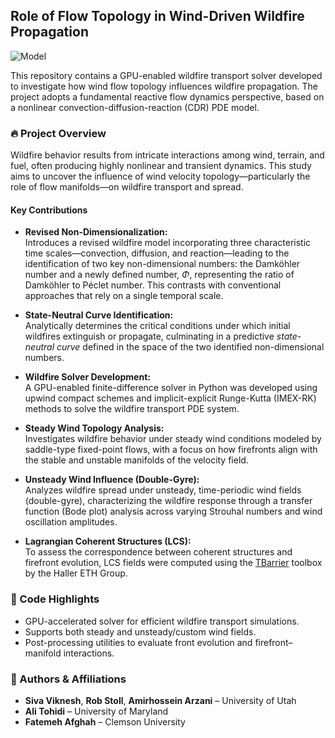 ## Role of Flow Topology in Wind-Driven Wildfire Propagation

![Model](https://github.com/siva-viknesh/Wildland_Fire_Dynamics/blob/main/0_Scaling_Analysis/Scaling_analysis.jpg)

This repository contains a GPU-enabled wildfire transport solver developed to investigate how wind flow topology influences wildfire propagation. The project adopts a fundamental reactive flow dynamics perspective, based on a nonlinear convection-diffusion-reaction (CDR) PDE model.

### 🔥 Project Overview

Wildfire behavior results from intricate interactions among wind, terrain, and fuel, often producing highly nonlinear and transient dynamics. This study aims to uncover the influence of wind velocity topology—particularly the role of flow manifolds—on wildfire transport and spread.

#### Key Contributions

- **Revised Non-Dimensionalization:**  
  Introduces a revised wildfire model incorporating three characteristic time scales—convection, diffusion, and reaction—leading to the identification of two key non-dimensional numbers: the Damköhler number and a newly defined number, $\Phi$, representing the ratio of Damköhler to Péclet number. This contrasts with conventional approaches that rely on a single temporal scale.

- **State-Neutral Curve Identification:**  
  Analytically determines the critical conditions under which initial wildfires extinguish or propagate, culminating in a predictive *state-neutral curve* defined in the space of the two identified non-dimensional numbers.

- **Wildfire Solver Development:**  
  A GPU-enabled finite-difference solver in Python was developed using upwind compact schemes and implicit-explicit Runge-Kutta (IMEX-RK) methods to solve the wildfire transport PDE system.

- **Steady Wind Topology Analysis:**  
  Investigates wildfire behavior under steady wind conditions modeled by saddle-type fixed-point flows, with a focus on how firefronts align with the stable and unstable manifolds of the velocity field.

- **Unsteady Wind Influence (Double-Gyre):**  
  Analyzes wildfire spread under unsteady, time-periodic wind fields (double-gyre), characterizing the wildfire response through a transfer function (Bode plot) analysis across varying Strouhal numbers and wind oscillation amplitudes.

- **Lagrangian Coherent Structures (LCS):**  
   To assess the correspondence between coherent structures and firefront evolution, LCS fields were computed using the [TBarrier](https://github.com/haller-group/TBarrier) toolbox by the Haller ETH Group.

### 🚀 Code Highlights

- GPU-accelerated solver for efficient wildfire transport simulations.
- Supports both steady and unsteady/custom wind fields.
- Post-processing utilities to evaluate front evolution and firefront–manifold interactions.

### 👥 Authors & Affiliations

- **Siva Viknesh**, **Rob Stoll**, **Amirhossein Arzani** – University of Utah  
- **Ali Tohidi** – University of Maryland  
- **Fatemeh Afghah** – Clemson University
